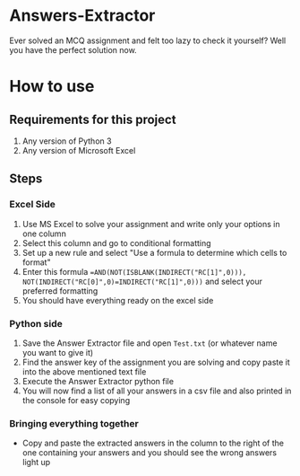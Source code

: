 # Answers-Extractor
Ever solved an MCQ assignment and felt too lazy to check it yourself? Well you have the perfect solution now.

# How to use
## Requirements for this project
1. Any version of Python 3
2. Any version of Microsoft Excel

## Steps
### Excel Side
1. Use MS Excel to solve your assignment and write only your options in one column
2. Select this column and go to conditional formatting
3. Set up a new rule and select "Use a formula to determine which cells to format"
4. Enter this formula `=AND(NOT(ISBLANK(INDIRECT("RC[1]",0))), NOT(INDIRECT("RC[0]",0)=INDIRECT("RC[1]",0)))` and select your preferred formatting
5. You should have everything ready on the excel side

### Python side
1. Save the Answer Extractor file and open `Test.txt` (or whatever name you want to give it)
2. Find the answer key of the assignment you are solving and copy paste it into the above mentioned text file
3. Execute the Answer Extractor python file
4. You will now find a list of all your answers in a csv file and also printed in the console for easy copying

### Bringing everything together
- Copy and paste the extracted answers in the column to the right of the one containing your answers and you should see the wrong answers light up
